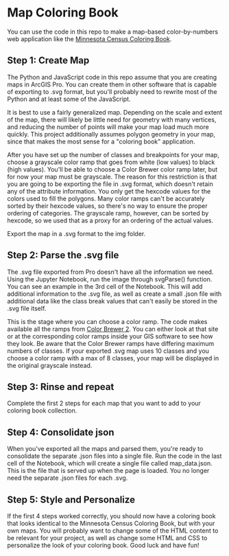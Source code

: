 # Map Coloring Book 

You can use the code in this repo to make a map-based color-by-numbers web application like the <a href="https://travisormsby.github.io/map-coloring-book/index.html">Minnesota Census Coloring Book</a>.

## Step 1: Create Map
The Python and JavaScript code in this repo assume that you are creating maps in ArcGIS Pro. You can create them in other software that is capable of exporting to .svg format, but you'll probably need to rewrite most of the Python and at least some of the JavaScript.

It is best to use a fairly generalized map. Depending on the scale and extent of the map, there will likely be little need for geometry with many vertices, and reducing the number of points will make your map load much more quickly. This project additionally assumes polygon geometry in your map, since that makes the most sense for a "coloring book" application.

After you have set up the number of classes and breakpoints for your map, choose a grayscale color ramp that goes from white (low values) to black (high values).  You'll be able to choose a Color Brewer color ramp later, but for now your map must be grayscale. The reason for this restriction is that you are going to be exporting the file in .svg format, which doesn't retain any of the attribute information. You only get the hexcode values for the colors used to fill the polygons. Many color ramps can't be accurately sorted by their hexcode values, so there's no way to ensure the proper ordering of categories. The grayscale ramp, however, can be sorted by hexcode, so we used that as a proxy for an ordering of the actual values.

Export the map in a .svg format to the img folder.

## Step 2: Parse the .svg file
The .svg file exported from Pro doesn't have all the information we need. Using the Jupyter Notebook, run the image through svgParse() function. You can see an example in the 3rd cell of the Notebook. This will add additional information to the .svg file, as well as create a small .json file with additional data like the class break values that can't easily be stored in the .svg file itself. 

This is the stage where you can choose a color ramp. The code makes available all the ramps from [Color Brewer 2](https://colorbrewer2.org/). You can either look at that site or at the corresponding color ramps inside your GIS software to see how they look. Be aware that the Color Brewer ramps have differing maximum numbers of classes. If your exported .svg map uses 10 classes and you choose a color ramp with a max of 8 classes, your map will be displayed in the original grayscale instead.

## Step 3: Rinse and repeat
Complete the first 2 steps for each map that you want to add to your coloring book collection. 

## Step 4: Consolidate json
When you've exported all the maps and parsed them, you're ready to consolidate the separate .json files into a single file. Run the code in the last cell of the Notebook, which will create a single file called map_data.json. This is the file that is served up when the page is loaded. You no longer need the separate .json files for each .svg.

## Step 5: Style and Personalize
If the first 4 steps worked correctly, you should now have a coloring book that looks identical to the Minnesota Census Coloring Book, but with your own maps. You will probably want to change some of the HTML content to be relevant for your project, as well as change some HTML and CSS to personalize the look of your coloring book.  Good luck and have fun!
